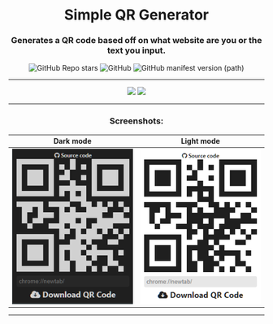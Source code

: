 <div align="center">

# Simple QR Generator
### Generates a QR code based off on what website are you or the text you input.

![GitHub Repo stars](https://img.shields.io/github/stars/danek309044/simple-qr-generator) ![GitHub](https://img.shields.io/github/license/danek309044/simple-qr-generator) ![GitHub manifest version (path)](https://img.shields.io/github/manifest-json/v/danek309044/simple-qr-generator)


***

<a href="https://chromewebstore.google.com/detail/simple-qr-generator/jllgppbmeimnkjkkocdkhidjnlfjikio"><img src="https://storage.googleapis.com/web-dev-uploads/image/WlD8wC6g8khYWPJUsQceQkhXSlv1/UV4C4ybeBTsZt43U4xis.png"></a> <a href="https://addons.mozilla.org/en-US/firefox/addon/simple-qr-code-gen/"><img src="https://user-images.githubusercontent.com/585534/107280546-7b9b2a00-6a26-11eb-8f9f-f95932f4bfec.png"></a>


***

### Screenshots:
<table>
    <thead>
        <tr>
            <th align="center">Dark mode</th>
            <th align="center">Light mode</th>
        </tr>
    </thead>
    <tbody>
        <tr>
            <td align="center" valign="top"><img src="https://github.com/Danek309044/simple-qr-generator/blob/main/images/dark.png?raw=true"></td>
            <td align="center"><img src="https://github.com/Danek309044/simple-qr-generator/blob/main/images/light.png?raw=true"></td>
        </tr>
    </tbody>
</table>


***